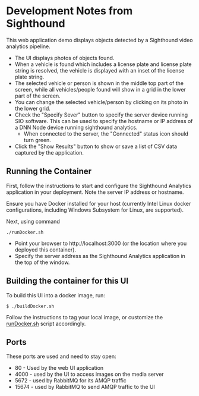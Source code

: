 # Development Notes from Sighthound

This web application demo displays objects detected by a Sighthound video analytics pipeline.  
* The UI displays photos of objects found.
* When a vehicle is found which includes a license plate and license plate string is resolved, the vehicle is displayed with an inset of the license plate string.
* The selected vehicle or person is shown in the middle top part of the screen, while all vehicles/people found will show in a grid in the lower part of the screen.
* You can change the selected vehicle/person by clicking on its photo in the lower grid.
* Check the "Specify Sever" button to specify the server device running SIO software.  This can be used to specify the hostname or IP address of a DNN Node device
running sighthound analytics.
  * When connected to the server, the "Connected" status icon should turn green.
* Click the "Show Results" button to show or save a list of CSV data captured by the application.

## Running the Container

First, follow the instructions to start and configure the Sighthound Analytics application in your deployment.  Note the server IP address or hostname.

Ensure you have Docker installed for your host (currently Intel Linux docker configurations, including Windows Subsystem for Linux, are supported).

Next, using command
```
./runDocker.sh
```
* Point your browser to http://localhost:3000 (or the location where you deployed this container).
* Specify the server address as the Sighthound Analytics application in the top of the window.

## Building the container for this UI

To build this UI into a docker image, run:
```
$ ./buildDocker.sh
```
Follow the instructions to tag your local image, or customize the [runDocker.sh](runDocker.sh) script accordingly.

## Ports

These ports are used and need to stay open:  
* 80 - Used by the web UI application
* 4000 - used by the UI to access images on the media server  
* 5672 - used by RabbitMQ for its AMQP traffic  
* 15674 - used by RabbitMQ to send AMQP traffic to the UI
